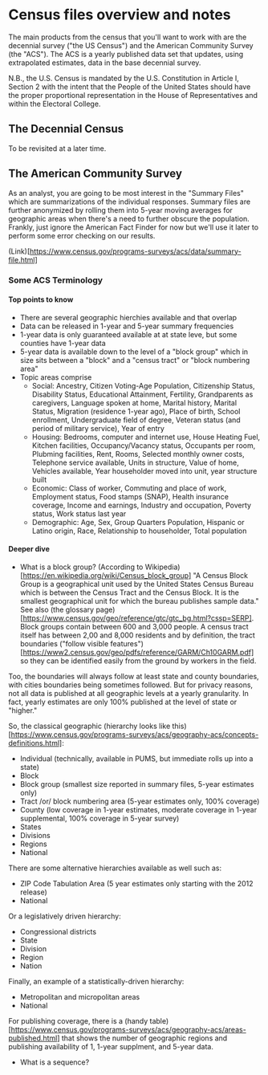 # Census files overview and notes

The main products from the census that you'll want to work with are the decennial survey ("the US Census") and the
American Community Survey (the "ACS"). The ACS is a yearly published data set that updates, using extrapolated estimates,
data in the base decennial survey.

N.B., the U.S. Census is mandated by the U.S. Constitution in Article I, Section 2 with the intent that the People of the
United States should have the proper proportional representation in the House of Representatives and 
within the Electoral College.

## The Decennial Census

To be revisited at a later time.

## The American Community Survey

As an analyst, you are going to be most interest in the "Summary Files" which are summarizations of the individual responses. Summary files are further anonymized by rolling them into 5-year moving averages for geographic areas when there's a need to further obscure the population. Frankly, just ignore the American Fact Finder for now but we'll use it later to perform some error checking on our results.

(Link)[https://www.census.gov/programs-surveys/acs/data/summary-file.html]


### Some ACS Terminology

#### Top points to know
* There are several geographic hierchies available and that overlap
* Data can be released in 1-year and 5-year summary frequencies
* 1-year data is only guaranteed available at at state leve, but some counties have 1-year data
* 5-year data is available down to the level of a "block group" which in size sits between a "block" and a "census tract" or "block numbering area"
* Topic areas comprise
    * Social: Ancestry, Citizen Voting-Age Population, Citizenship Status, Disability Status, Educational Attainment, Fertility, Grandparents as caregivers, Language spoken at home, Marital history, Marital Status, Migration (residence 1-year ago), Place of birth, School enrollment, Undergraduate field of degree, Veteran status (and period of military service), Year of entry
    * Housing: Bedrooms, computer and internet use, House Heating Fuel, Kitchen facilities, Occupancy/Vacancy status, Occupants per room,
    Plubming facilities, Rent, Rooms, Selected monthly owner costs, Telephone service available, Units in structure, Value of home, Vehicles available,
    Year householder moved into unit, year structure built
    * Economic: Class of worker, Commuting and place of work, Employment status, Food stamps (SNAP), Health insurance coverage, Income and earnings, Industry and occupation, Poverty status, Work status last year
    * Demographic: Age, Sex, Group Quarters Population, Hispanic or Latino origin, Race, Relationship to householder, Total population

#### Deeper dive

* What is a block group? (According to Wikipedia)[https://en.wikipedia.org/wiki/Census_block_group] "A Census Block Group is a geographical unit used by the United States Census Bureau which is between the Census Tract and the Census Block. It is the smallest geographical unit for which the bureau publishes sample data." See also (the glossary page)[https://www.census.gov/geo/reference/gtc/gtc_bg.html?cssp=SERP]. Block groups contain between 600 and 3,000 people. A census tract itself has between 2,00 and 8,000 residents and by definition, the tract boundaries ("follow visible features")[https://www2.census.gov/geo/pdfs/reference/GARM/Ch10GARM.pdf] so they can be identified easily from the ground by workers in the field.

Too, the boundaries will always follow at least state and county boundaries, with cities boundaries being sometimes followed. But for privacy reasons, not all data is published at all geographic levels at a yearly granularity. In fact, yearly estimates are only 100% published at the level of state or "higher."

So, the classical geographic (hierarchy looks like this)[https://www.census.gov/programs-surveys/acs/geography-acs/concepts-definitions.html]:
- Individual (technically, available in PUMS, but immediate rolls up into a state)
- Block
- Block group (smallest size reported in summary files, 5-year estimates only)
- Tract /or/ block numbering area (5-year estimates only, 100% coverage)
- County (low coverage in 1-year estimates, moderate coverage in 1-year supplemental, 100% coverage in 5-year survey)
- States 
- Divisions
- Regions
- National

There are some alternative hierarchies available as well such as:
- ZIP Code Tabulation Area (5 year estimates only starting with the 2012 release)
- National

Or a legislatively driven hierarchy:
- Congressional districts
- State
- Division
- Region
- Nation

Finally, an example of a statistically-driven hierarchy:
- Metropolitan and micropolitan areas
- National

For publishing coverage, there is a (handy table)[https://www.census.gov/programs-surveys/acs/geography-acs/areas-published.html] that shows the number 
of geographic regions and publishing availability of 1, 1-year supplment, and 5-year data.

* What is a sequence? 

